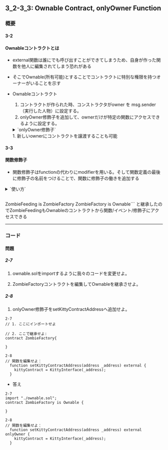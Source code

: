 ## 3_2-3_3: Ownable Contract, onlyOwner Function

### 概要
#### 3-2
#### Ownableコントラクトとは
- external関数は誰にでも呼び出すことができてしまうため、自身が作った関数を他人に編集されてしまう恐れがある  

- そこでOwnable(所有可能)とすることでコントラクトに特別な権限を持つオーナーがいることを示す

- Ownableコントラクト
  1. コントラクトが作られた時、コンストラクタがowner を msg.sender （実行した人物）に設定する。
  1. onlyOwner修飾子を追加して、ownerだけが特定の関数にアクセスできるように設定する。
  <details><summary>`onlyOwner修飾子`</summary><div>onlyOwnerはowner(オーナー）だけが関数を実行できるように、制限をアクセスできるもの</div></details>
  1. 新しいownerにコントラクトを譲渡することも可能

#### 3-3
####  関数修飾子
- 関数修飾子はfunctionの代わりにmodifierを用いる。そして関数定義の最後に修飾子の名前をつけることで、関数に修飾子の働きを追加する
<details><summary>`使い方`</summary><div><pre>
```modifier onlyOwner() {
  require(msg.sender == owner);
  _;
}```
</pre>という修飾子を関数likeABossで使用するには<pre>
```
  function likeABoss() external onlyOwner {
    LaughManiacally("Muahahahaha");
    }
```</pre>
と関数の最後に修飾子をつければ、onlyOwnerの中のコードがまず実行され、それからonlyOwnerの_;ステートメントにたどり着くと、likeABossのコードを実行する
</div></details>

>```
ZombieFeeding is ZombieFactory
ZombieFactory is Ownable```
と継承したのでZombieFeedingもOwnableのコントラクトから関数/イベント/修飾子にアクセスできる

---

### コード

#### 問題
##### 2-7
1. ownable.solをimportするように我々のコードを変更せよ。

1. ZombieFactoryコントラクトを編集してOwnableを継承させよ。

##### 2-8
1. onlyOwner修飾子をsetKittyContractAddressへ追加せよ。

``` :2-7
2-7
// 1. ここにインポートせよ

// 2. ここで継承せよ:
contract ZombieFactory{

}
```
``` :2-8
2-8
// 関数を編集せよ：
  function setKittyContractAddress(address _address) external {
    kittyContract = KittyInterface(_address);
  }
```

- 答え

```
2-7
import "./ownable.sol";
contract ZombieFactory is Ownable {

}
```
```
2-8
// 関数を編集せよ：
  function setKittyContractAddress(address _address) external onlyOwner {
    kittyContract = KittyInterface(_address);
  }
```
